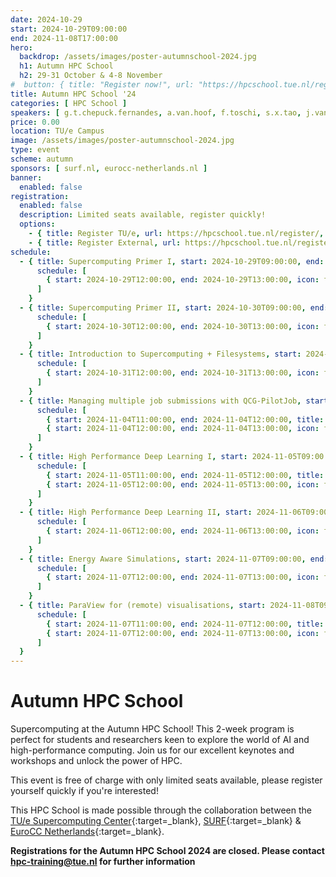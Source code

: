 ```yaml
---
date: 2024-10-29
start: 2024-10-29T09:00:00
end: 2024-11-08T17:00:00
hero:
  backdrop: /assets/images/poster-autumnschool-2024.jpg
  h1: Autumn HPC School
  h2: 29-31 October & 4-8 November
#  button: { title: "Register now!", url: "https://hpcschool.tue.nl/register/" }
title: Autumn HPC School '24
categories: [ HPC School ]
speakers: [ g.t.chepuck.fernandes, a.van.hoof, f.toschi, s.x.tao, j.vanschoren ]
price: 0.00
location: TU/e Campus
image: /assets/images/poster-autumnschool-2024.jpg
type: event
scheme: autumn
sponsors: [ surf.nl, eurocc-netherlands.nl ]
banner:
  enabled: false
registration:
  enabled: false
  description: Limited seats available, register quickly!
  options:
    - { title: Register TU/e, url: https://hpcschool.tue.nl/register/, qr: true }
    - { title: Register External, url: https://hpcschool.tue.nl/register-ext/, qr: true }
schedule:
  - { title: Supercomputing Primer I, start: 2024-10-29T09:00:00, end: 2024-10-29T14:00:00, location: Neuron 0.354, speakers: [ g.t.chepuck.fernandes, a.van.hoof ],
      schedule: [
        { start: 2024-10-29T12:00:00, end: 2024-10-29T13:00:00, icon: food-fork-drink, title: Lunch },
      ]
    }
  - { title: Supercomputing Primer II, start: 2024-10-30T09:00:00, end: 2024-10-30T14:00:00, location: Neuron 0.354, speakers: [ g.t.chepuck.fernandes, a.van.hoof ], disabled: "CANCELED",
      schedule: [
        { start: 2024-10-30T12:00:00, end: 2024-10-30T13:00:00, icon: food-fork-drink, title: Lunch, disabled: True },
      ]
    }
  - { title: Introduction to Supercomputing + Filesystems, start: 2024-10-31T09:00:00, end: 2024-10-31T14:00:00, location: Neuron 0.262,
      schedule: [
        { start: 2024-10-31T12:00:00, end: 2024-10-31T13:00:00, icon: food-fork-drink, title: Lunch },
      ]
    }
  - { title: Managing multiple job submissions with QCG-PilotJob, start: 2024-11-04T09:00:00, end: 2024-11-04T14:00:00, location: Neuron 0.354, speakers: [],
      schedule: [
        { start: 2024-11-04T11:00:00, end: 2024-11-04T12:00:00, title: "Keynote: Frederico Toschi", speakers: [ f.toschi ] },
        { start: 2024-11-04T12:00:00, end: 2024-11-04T13:00:00, icon: food-fork-drink, title: Lunch },
      ]
    }
  - { title: High Performance Deep Learning I, start: 2024-11-05T09:00:00, end: 2024-11-05T17:00:00, location: Neuron 0.266, speakers: [],
      schedule: [
        { start: 2024-11-05T11:00:00, end: 2024-11-05T12:00:00, title: "Keynote: Shuxia Tao", speakers: [ s.x.tao ] },
        { start: 2024-11-05T12:00:00, end: 2024-11-05T13:00:00, icon: food-fork-drink, title: Lunch },
      ]
    }
  - { title: High Performance Deep Learning II, start: 2024-11-06T09:00:00, end: 2024-11-06T17:00:00, location: Neuron 0.262,
      schedule: [
        { start: 2024-11-06T12:00:00, end: 2024-11-06T13:00:00, icon: food-fork-drink, title: Lunch },
      ]
    }
  - { title: Energy Aware Simulations, start: 2024-11-07T09:00:00, end: 2024-11-07T14:00:00, location: Neuron 0.354,
      schedule: [
        { start: 2024-11-07T12:00:00, end: 2024-11-07T13:00:00, icon: food-fork-drink, title: Lunch },
      ]
    }
  - { title: ParaView for (remote) visualisations, start: 2024-11-08T09:00:00, end: 2024-11-08T14:00:00, location: Neuron 0.354, speakers: [],
      schedule: [
        { start: 2024-11-07T11:00:00, end: 2024-11-07T12:00:00, title: "Keynote: Joaquin Vanschoren", speakers: [ j.vanschoren ] },
        { start: 2024-11-07T12:00:00, end: 2024-11-07T13:00:00, icon: food-fork-drink, title: Lunch },
      ]
  }
---
```


# Autumn HPC School

Supercomputing at the Autumn HPC School! This 2-week program is perfect for students and researchers keen to explore the world of AI and high-performance computing. Join us for our excellent keynotes and workshops and unlock the power of HPC.

<!-- more -->

This event is free of charge with only limited seats available, please register yourself quickly if you're interested! 

This HPC School is made possible through the collaboration between the [TU/e Supercomputing Center](https://www.linkedin.com/in/supercomputing/){:target=_blank}, [SURF](https://www.surf.nl){:target=_blank} & [EuroCC Netherlands](https://eurocc-netherlands.nl/nl/){:target=_blank}.

<strong style="color: var(--md-accent-fg-color)">Registrations for the Autumn HPC School 2024 are closed. Please contact [hpc-training@tue.nl](mailto:hpc-training@tue.nl) for further information</strong>